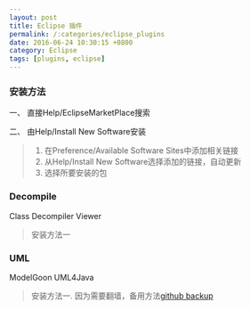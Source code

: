 ```yaml
---
layout: post
title: Eclipse 插件
permalink: /:categories/eclipse_plugins
date: 2016-06-24 10:30:15 +0800
category: Eclipse
tags: [plugins, eclipse]
---
```


### 安装方法

一、 直接Help/EclipseMarketPlace搜索

二、 由Help/Install New Software安装

> 1. 在Preference/Available Software Sites中添加相关链接
> 2. 从Help/Install New Software选择添加的链接，自动更新
> 3. 选择所要安装的包

### Decompile

Class Decompiler Viewer

> 安装方法一

### UML

ModelGoon UML4Java

> 安装方法一.
> 因为需要翻墙，备用方法[github backup](https://github.com/neilChenXie/ChenJava/tree/master/eclipse_plugins)
